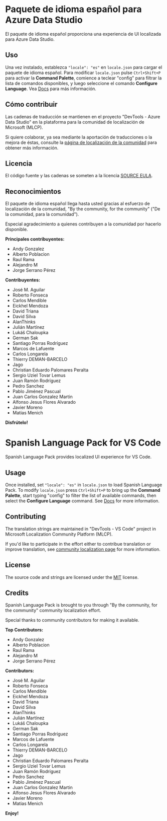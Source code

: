 #  Paquete de idioma español para Azure Data Studio

El paquete de idioma español proporciona una experiencia de UI localizada para Azure Data Studio.

## Uso

Una vez instalado, establezca `"locale": "es"` en `locale.json` para cargar el paquete de idioma español. Para modificar `locale.json` pulse `Ctrl+Shift+P` para activar la **Command Palette**, comience a teclear "config" para filtrar la lista de comandos disponibles, y luego seleccione el comando **Configure Language**. Vea [Docs](https://go.microsoft.com/fwlink/?LinkId=761051) para más información.

## Cómo contribuir

Las cadenas de traducción se mantienen en el proyecto "DevTools - Azure Data Studio" en la plataforma para la comunidad de localización de Microsoft (MLCP).

Si quiere colaborar, ya sea mediante la aportación de traducciones o la mejora de éstas, consulte la [página de localización de la comunidad](https://aka.ms/vscodeloc) para obtener más información.

## Licencia

El código fuente y las cadenas se someten a la licencia [SOURCE EULA](https://github.com/Microsoft/azuredatastudio/blob/master/LICENSE.txt).

## Reconocimientos

El paquete de idioma español llega hasta usted gracias al esfuerzo de localización de la comunidad, "By the community, for the community" ("De la comunidad, para la comunidad").

Especial agradecimiento a quienes contribuyen a la comunidad por hacerlo disponible.

**Principales contribuyentes:**

* Andy Gonzalez
* Alberto Poblacion
* Raul Rama
* Alejandro M
* Jorge Serrano Pérez


**Contribuyentes:**

* José M. Aguilar
* Roberto Fonseca
* Carlos Mendible
* Eickhel Mendoza
* David Triana
* David Silva
* AlanThinks
* Julián Martínez
* Lukáš Chaloupka
* German Sak
* Santiago Porras Rodríguez
* Marcos de Lafuente
* Carlos Longarela
* Thierry DEMAN-BARCELO
* Jago
* Christian Eduardo Palomares Peralta
* Sergio Uziel Tovar Lemus
* Juan Ramón Rodríguez
* Pedro Sanchez
* Pablo Jiménez Pascual
* Juan Carlos Gonzalez Martin
* Alfonso Jesus Flores Alvarado
* Javier Moreno
* Matias Menich

**Disfrútelo!**


#  Spanish Language Pack for VS Code

Spanish Language Pack provides localized UI experience for VS Code.

## Usage

Once installed, set `"locale": "es"` in `locale.json` to load Spanish Language Pack. To modify `locale.json` press `Ctrl+Shift+P` to bring up the **Command Palette**, start typing "config" to filter the list of available commands, then select the **Configure Language** command. See [Docs](https://go.microsoft.com/fwlink/?LinkId=761051) for more information.

## Contributing

The translation strings are maintained in "DevTools - VS Code" project in Microsoft Localization Community Platform (MLCP).

If you'd like to participate in the effort either to contribue translation or improve translation, see [community localization page](https://aka.ms/vscodeloc) for more information.

## License

The source code and strings are licensed under the [MIT](https://github.com/Microsoft/vscode-loc/blob/master/LICENSE.md) license.

## Credits

Spanish Language Pack is brought to you through "By the community, for the community" community localization effort.

Special thanks to community contributors for making it available.

**Top Contributors:**

* Andy Gonzalez
* Alberto Poblacion
* Raul Rama
* Alejandro M
* Jorge Serrano Pérez

**Contributors:**

* José M. Aguilar
* Roberto Fonseca
* Carlos Mendible
* Eickhel Mendoza
* David Triana
* David Silva
* AlanThinks
* Julián Martínez
* Lukáš Chaloupka
* German Sak
* Santiago Porras Rodríguez
* Marcos de Lafuente
* Carlos Longarela
* Thierry DEMAN-BARCELO
* Jago
* Christian Eduardo Palomares Peralta
* Sergio Uziel Tovar Lemus
* Juan Ramón Rodríguez
* Pedro Sanchez
* Pablo Jiménez Pascual
* Juan Carlos Gonzalez Martin
* Alfonso Jesus Flores Alvarado
* Javier Moreno
* Matias Menich

**Enjoy!**
